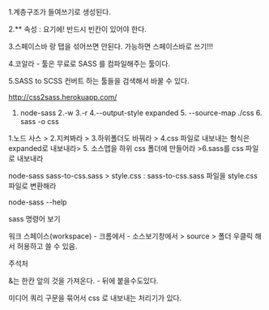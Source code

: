 1.계층구조가 들여쓰기로 생성된다.

2.** 속성 : 요기에! 반드시 빈칸이 있어야 한다.

3.스페이스바 랑 탭을 섞어쓰면 안된다. 가능하면 스페이스바로 쓰기!!!

4.코알라 - 툴은 무료로 SASS 를 컴파일해주는 툴이다.

5.SASS to SCSS 컨버트 하는 툴들을 검색해서 바꿀 수 있다.

  http://css2sass.herokuapp.com/
  
1. node-sass 2.-w 3.-r  4.--output-style expanded 5. --source-map ./css  6. sass -o css

1.노드 사스 > 2.지켜봐라 > 3.하위폴더도 바꿔라 > 4.css 파일로 내보내는 형식은 expanded로 내보내라> 5. 소스맵을 하위 css 폴더에 만들어라 >6.sass를 css 파일로 내보내라


node-sass sass-to-css.sass > style.css
 : sass-to-css.sass 파일을 style.css 파일로 변환해라


node-sass --help

sass 명령어 보기

워크 스페이스(workspace) - 크롬에서 - 소스보기창에서 > source > 폴더 우클릭 해서 허용하고 쓸 수 있음.


주석처

&는 한칸 앞의 것을 가져온다. - 뒤에 붙을수도있다.

미디어 쿼리 구문을 묶어서 css 로 내보내는 처리기가 있다.
  
